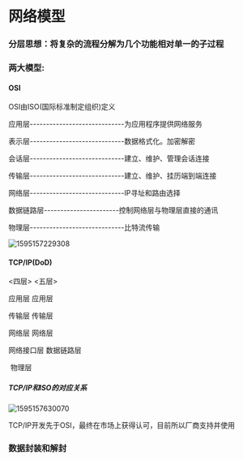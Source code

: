 # 网络模型

### 分层思想：将复杂的流程分解为几个功能相对单一的子过程

### 两大模型:   

#### OSI

OSI由ISO(国际标准制定组织)定义

应用层-----------------------------为应用程序提供网络服务

表示层-----------------------------数据格式化。加密解密

会话层-----------------------------建立、维护、管理会话连接

传输层-----------------------------建立、维护、挂历端到端连接

网络层-----------------------------IP寻址和路由选择

数据链路层-----------------------控制网络层与物理层直接的通讯

物理层-----------------------------比特流传输

![1595157229308](F:\华为网络证书\HCNP\网络模型.assets\1595157229308.png)

#### TCP/IP(DoD)

<四层>		<五层>

应用层		应用层

传输层		传输层

网络层		网络层

网络接口层	数据链路层

​			物理层

##### TCP/IP和ISO的对应关系

![1595157630070](F:\华为网络证书\HCNP\网络模型.assets\1595157630070.png)

TCP/IP开发先于OSI，最终在市场上获得认可，目前所以厂商支持并使用

### 数据封装和解封

